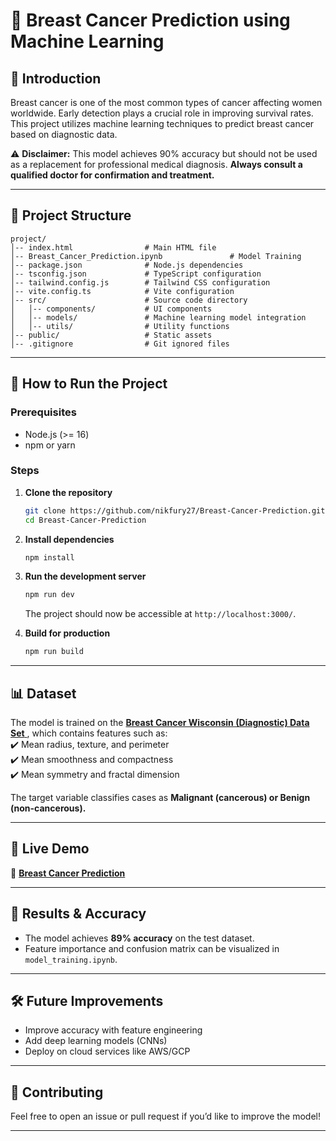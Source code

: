 
# 📌 Breast Cancer Prediction using Machine Learning  

## 📖 Introduction  
Breast cancer is one of the most common types of cancer affecting women worldwide. Early detection plays a crucial role in improving survival rates. This project utilizes machine learning techniques to predict breast cancer based on diagnostic data.  

⚠ **Disclaimer:** This model achieves 90% accuracy but should not be used as a replacement for professional medical diagnosis. **Always consult a qualified doctor for confirmation and treatment.**  

---

## 📂 Project Structure
```
project/
│-- index.html                # Main HTML file
│-- Breast_Cancer_Prediction.ipynb               # Model Training
│-- package.json              # Node.js dependencies
│-- tsconfig.json             # TypeScript configuration
│-- tailwind.config.js        # Tailwind CSS configuration
│-- vite.config.ts            # Vite configuration
│-- src/                      # Source code directory
│   │-- components/           # UI components
│   │-- models/               # Machine learning model integration
│   │-- utils/                # Utility functions
│-- public/                   # Static assets
│-- .gitignore                # Git ignored files
```

---

## 🚀 How to Run the Project

### Prerequisites
- Node.js (>= 16)
- npm or yarn

### Steps
1. **Clone the repository**
   ```sh
   git clone https://github.com/nikfury27/Breast-Cancer-Prediction.git
   cd Breast-Cancer-Prediction
   ```

2. **Install dependencies**
   ```sh
   npm install
   ```

3. **Run the development server**
   ```sh
   npm run dev
   ```
   The project should now be accessible at `http://localhost:3000/`.

4. **Build for production**
   ```sh
   npm run build
   ```

---

## 📊 Dataset  
The model is trained on the <a href="https://www.kaggle.com/datasets/uciml/breast-cancer-wisconsin-data"> **Breast Cancer Wisconsin (Diagnostic) Data Set** </a>, which contains features such as:  
✔️ Mean radius, texture, and perimeter  
✔️ Mean smoothness and compactness  
✔️ Mean symmetry and fractal dimension  

The target variable classifies cases as **Malignant (cancerous) or Benign (non-cancerous).**  

---


## 🎯 Live Demo  
🔗 <a href="https://quiet-trifle-2aeec0.netlify.app/">**Breast Cancer Prediction**</a>

---

## 🎯 Results & Accuracy  
- The model achieves **89% accuracy** on the test dataset.  
- Feature importance and confusion matrix can be visualized in `model_training.ipynb`.  

---

## 🛠️ Future Improvements  
- Improve accuracy with feature engineering  
- Add deep learning models (CNNs)  
- Deploy on cloud services like AWS/GCP  

---

## 🤝 Contributing  
Feel free to open an issue or pull request if you’d like to improve the model!  

---
